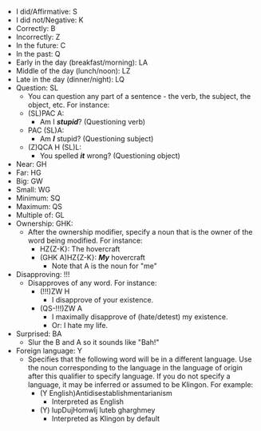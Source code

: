 
- I did/Affirmative: S
- I did not/Negative: K
- Correctly: B
- Incorrectly: Z
- In the future: C
- In the past: Q
- Early in the day (breakfast/morning): LA
- Middle of the day (lunch/noon): LZ
- Late in the day (dinner/night): LQ
- Question: SL
	- You can question any part of a sentence - the verb, the subject, the object, etc. For instance:
	- (SL)PAC A:
		- Am I ***stupid***? (Questioning verb)
	- PAC (SL)A:
		- Am ***I*** stupid? (Questioning subject)
	- (Z)QCA H (SL)L:
		- You spelled ***it*** wrong? (Questioning object)
- Near: GH
- Far: HG
- Big: GW
- Small: WG
- Minimum: SQ
- Maximum: QS
- Multiple of: GL
- Ownership: GHK:
	- After the ownership modifier, specify a noun that is the owner of the word being modified. For instance:
		- HZ{Z-K}: The hovercraft
		- (GHK A)HZ{Z-K}: ***My*** hovercraft
			- Note that A is the noun for "me"
- Disapproving: !!!
	- Disapproves of any word. For instance:
		- (!!!)ZW H
			- I disapprove of your existence.
		- (QS-!!!)ZW A
			- I maximally disapprove of (hate/detest) my existence.
			- Or: I hate my life.
- Surprised: BA
	- Slur the B and A so it sounds like "Bah!"
- Foreign language: Y
	- Specifies that the following word will be in a different language. Use the noun corresponding to the language in the language of origin after this qualifier to specify language. If you do not specify a language, it may be inferred or assumed to be Klingon. For example:
		- (Y English)Antidisestablishmentarianism
			- Interpreted as English
		- (Y) lupDujHomwIj luteb gharghmey
			- Interpreted as Klingon by default
